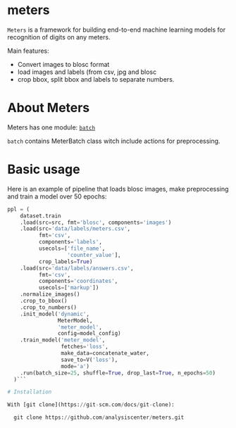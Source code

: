 # meters

`Meters` is a framework for building end-to-end machine learning models for recognition of digits on any meters.

Main features:
* Convert images to blosc format
* load images and labels (from csv, jpg and blosc
* crop bbox, split bbox and labels to separate numbers.

# About Meters

Meters has one module: [``batch``](https://github.com/analysiscenter/meters/tree/master/meters/batch)

``batch`` contains MeterBatch class witch include actions for preprocessing.

# Basic usage

Here is an example of pipeline that loads blosc images, make preprocessing and train a model over 50 epochs:
```python
ppl = (
    dataset.train
    .load(src=src, fmt='blosc', components='images')
    .load(src='data/labels/meters.csv',
          fmt='csv',
          components='labels',
          usecols=['file_name',
                   'counter_value'],
          crop_labels=True)
    .load(src='data/labels/answers.csv',
          fmt='csv',
          components='coordinates',
          usecols=['markup'])
    .normalize_images()
    .crop_to_bbox()
    .crop_to_numbers()
    .init_model('dynamic',
                MeterModel,
                'meter_model',
                config=model_config)
    .train_model('meter_model',
                 fetches='loss',
                 make_data=concatenate_water,
                 save_to=V('loss'),
                 mode='a')
    .run(batch_size=25, shuffle=True, drop_last=True, n_epochs=50)
  )```

# Installation

With [git clone](https://git-scm.com/docs/git-clone):

  git clone https://github.com/analysiscenter/meters.git
